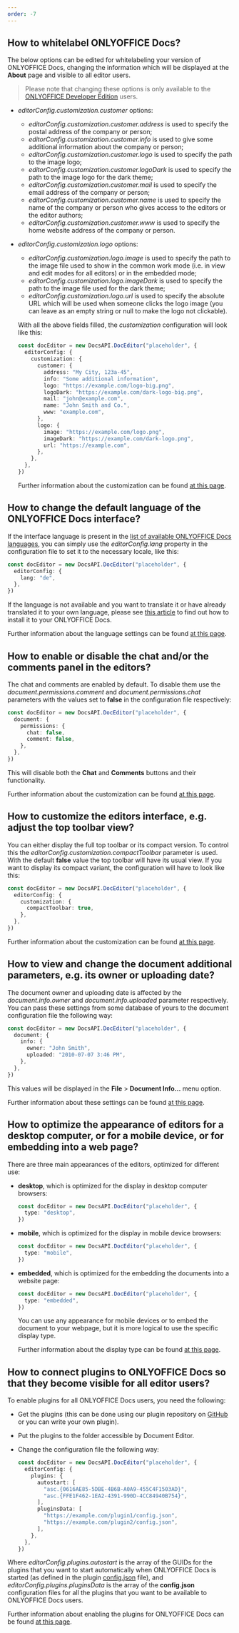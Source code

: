 ```yaml
---
order: -7
---
```


## How to whitelabel ONLYOFFICE Docs?

The below options can be edited for whitelabeling your version of ONLYOFFICE Docs, changing the information which will be displayed at the **About** page and visible to all editor users.

> Please note that changing these options is only available to the [ONLYOFFICE Developer Edition](https://www.onlyoffice.com/developer-edition-prices.aspx) users.

- *editorConfig.customization.customer* options:

  - *editorConfig.customization.customer.address* is used to specify the postal address of the company or person;
  - *editorConfig.customization.customer.info* is used to give some additional information about the company or person;
  - *editorConfig.customization.customer.logo* is used to specify the path to the image logo;
  - *editorConfig.customization.customer.logoDark* is used to specify the path to the image logo for the dark theme;
  - *editorConfig.customization.customer.mail* is used to specify the email address of the company or person;
  - *editorConfig.customization.customer.name* is used to specify the name of the company or person who gives access to the editors or the editor authors;
  - *editorConfig.customization.customer.www* is used to specify the home website address of the company or person.

- *editorConfig.customization.logo* options:

  - *editorConfig.customization.logo.image* is used to specify the path to the image file used to show in the common work mode (i.e. in view and edit modes for all editors) or in the embedded mode;
  - *editorConfig.customization.logo.imageDark* is used to specify the path to the image file used for the dark theme;
  - *editorConfig.customization.logo.url* is used to specify the absolute URL which will be used when someone clicks the logo image (you can leave as an empty string or null to make the logo not clickable).

  With all the above fields filled, the *customization* configuration will look like this:

  ``` ts
  const docEditor = new DocsAPI.DocEditor("placeholder", {
    editorConfig: {
      customization: {
        customer: {
          address: "My City, 123a-45",
          info: "Some additional information",
          logo: "https://example.com/logo-big.png",
          logoDark: "https://example.com/dark-logo-big.png",
          mail: "john@example.com",
          name: "John Smith and Co.",
          www: "example.com",
        },
        logo: {
          image: "https://example.com/logo.png",
          imageDark: "https://example.com/dark-logo.png",
          url: "https://example.com",
        },
      },
    },
  })
  ```

  Further information about the customization can be found [at this page](../../../Usage%20API/Config/Editor/Customization/index.md).

## How to change the default language of the ONLYOFFICE Docs interface?

If the interface language is present in the [list of available ONLYOFFICE Docs languages](https://helpcenter.onlyoffice.com/server/document/available-languages.aspx), you can simply use the *editorConfig.lang* property in the configuration file to set it to the necessary locale, like this:

  ``` ts
  const docEditor = new DocsAPI.DocEditor("placeholder", {
    editorConfig: {
      lang: "de",
    },
  })
  ```

If the language is not available and you want to translate it or have already translated it to your own language, please see [this article](https://helpcenter.onlyoffice.com/server/docker/document/add-interface-language.aspx) to find out how to install it to your ONLYOFFICE Docs.

Further information about the language settings can be found [at this page](../../../Usage%20API/Config/Editor/index.md).

## How to enable or disable the chat and/or the comments panel in the editors?

The chat and comments are enabled by default. To disable them use the *document.permissions.comment* and *document.permissions.chat* parameters with the values set to **false** in the configuration file respectively:

  ``` ts
  const docEditor = new DocsAPI.DocEditor("placeholder", {
    document: {
      permissions: {
        chat: false,
        comment: false,
      },
    },
  })
  ```

This will disable both the **Chat** and **Comments** buttons and their functionality.

Further information about the customization can be found [at this page](../../../Usage%20API/Config/Editor/Customization/index.md).

## How to customize the editors interface, e.g. adjust the top toolbar view?

You can either display the full top toolbar or its compact version. To control this the *editorConfig.customization.compactToolbar* parameter is used. With the default **false** value the top toolbar will have its usual view. If you want to display its compact variant, the configuration will have to look like this:

  ``` ts
  const docEditor = new DocsAPI.DocEditor("placeholder", {
    editorConfig: {
      customization: {
        compactToolbar: true,
      },
    },
  })
  ```

Further information about the customization can be found [at this page](../../../Usage%20API/Config/Editor/Customization/index.md).

## How to view and change the document additional parameters, e.g. its owner or uploading date?

The document owner and uploading date is affected by the *document.info.owner* and *document.info.uploaded* parameter respectively. You can pass these settings from some database of yours to the document configuration file the following way:

  ``` ts
  const docEditor = new DocsAPI.DocEditor("placeholder", {
    document: {
      info: {
        owner: "John Smith",
        uploaded: "2010-07-07 3:46 PM",
      },
    },
  })
  ```

This values will be displayed in the **File** > **Document Info...** menu option.

Further information about these settings can be found [at this page](../../../Usage%20API/Config/Document/Info/index.md).

## How to optimize the appearance of editors for a desktop computer, or for a mobile device, or for embedding into a web page?

There are three main appearances of the editors, optimized for different use:

- **desktop**, which is optimized for the display in desktop computer browsers:

    ``` ts
    const docEditor = new DocsAPI.DocEditor("placeholder", {
      type: "desktop",
    })
    ```

- **mobile**, which is optimized for the display in mobile device browsers:

    ``` ts
    const docEditor = new DocsAPI.DocEditor("placeholder", {
      type: "mobile",
    })
    ```

- **embedded**, which is optimized for the embedding the documents into a website page:

    ``` ts
    const docEditor = new DocsAPI.DocEditor("placeholder", {
      type: "embedded",
    })
    ```

  You can use any appearance for mobile devices or to embed the document to your webpage, but it is more logical to use the specific display type.

  Further information about the display type can be found [at this page](../../../Usage%20API/Config/index.md#type).

## How to connect plugins to ONLYOFFICE Docs so that they become visible for all editor users?

To enable plugins for all ONLYOFFICE Docs users, you need the following:

- Get the plugins (this can be done using our plugin repository on [GitHub](https://github.com/ONLYOFFICE/sdkjs-plugins) or you can write your own plugin).

- Put the plugins to the folder accessible by Document Editor.

- Change the configuration file the following way:

  ``` ts
  const docEditor = new DocsAPI.DocEditor("placeholder", {
    editorConfig: {
      plugins: {
        autostart: [
          "asc.{0616AE85-5DBE-4B6B-A0A9-455C4F1503AD}",
          "asc.{FFE1F462-1EA2-4391-990D-4CC84940B754}",
        ],
        pluginsData: [
          "https://example.com/plugin1/config.json",
          "https://example.com/plugin2/config.json",
        ],
      },
    },
  })
  ```

Where *editorConfig.plugins.autostart* is the array of the GUIDs for the plugins that you want to start automatically when ONLYOFFICE Docs is started (as defined in the plugin [config.json](../../../../Plugin%20and%20Macros/Usage%20API/Config/index.md#guid) file), and *editorConfig.plugins.pluginsData* is the array of the **config.json** configuration files for all the plugins that you want to be available to ONLYOFFICE Docs users.

Further information about enabling the plugins for ONLYOFFICE Docs can be found [at this page](../../../Usage%20API/Config/Editor/Plugins/index.md).
